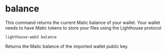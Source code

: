 # balance

This command returns the current Matic balance of your wallet. Your wallet needs to have Matic tokens to store your files using the Lighthouse protocol

```
lighthouse-web3 balance
```

Returns the Matic balance of the imported wallet public key.
